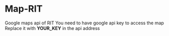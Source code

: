 # Map-RIT
Google maps api of RIT 
You need to have google api key to access the map
Replace it with <b>YOUR_KEY</b> in the api address 
